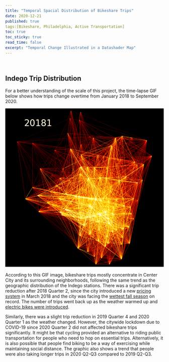 ```yaml
---
title: "Temporal Spacial Distribution of Bikeshare Trips"
date: 2020-12-21
published: true
tags:[Bikeshare, Philadelphia, Active Transportation]
toc: true
toc_sticky: true
read_time: false
excerpt: "Temporal Change Illustrated in a Datashader Map"
---
```


<br>

## Indego Trip Distribution

For a better understanding of the scale of this project, the time-lapse GIF below shows how trips change overtime from January 2018 to September 2020.<br>

![ds_map](https://raw.githubusercontent.com/chelsang/MUSA550-final/master/assets/images/bike_trips_quarter.gif)

According to this GIF image, bikeshare trips mostly concentrate in Center City and its surrounding neighborhoods, following the same trend as the geographic distribution of the Indego stations. There was a significant trip reduction after 2018 Quarter 2, since the city introduced a new [pricing system](https://www.phila.gov/2018-03-12-indego-bike-share-announces-new-pass-options-and-pricing-adjustments/) in March 2018 and the city was facing the [wettest fall season](https://bicyclecoalition.org/2019-fall-bike-counts-show-bicycling-was-increasing-before-covid-19/) on record. The number of trips went back up as the weather warmed up and [electric bikes were introduced](https://www.phila.gov/2019-05-02-indego-announces-expansion-of-its-electric-bike-fleet-new-stations/).

Similarly, there was a slight trip reduction in 2019 Quarter 4 and 2020 Quarter 1 as the weather changed. However, the citywide lockdown due to COVID-19 since 2020 Quarter 2 did not affected bikeshare trips significantly. It might be that cycling provided an alternative to riding public transportation for people who need to hop on essential trips. Alternatively, it is also possible that people find biking to be a way of exercising while maintaining social distance. The graphic also shows a trend that people were also taking longer trips in 2020 Q2-Q3 compared to 2019 Q2-Q3.


